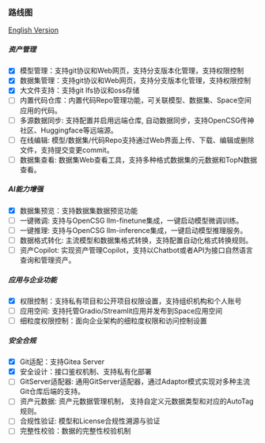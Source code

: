 ### 路线图

[English Version](./roadmap_en.md)

##### 资产管理
  - [x] 模型管理：支持git协议和Web网页，支持分支版本化管理，支持权限控制
  - [x] 数据集管理：支持git协议和Web网页，支持分支版本化管理，支持权限控制
  - [x] 大文件支持：支持git lfs协议和oss存储
  - [ ] 内置代码仓库：内置代码Repo管理功能，可关联模型、数据集、Space空间应用的代码。
  - [ ] 多源数据同步: 支持配置并启用远端仓库, 自动数据同步，支持OpenCSG传神社区、Huggingface等远端源。
  - [ ] 在线编辑: 模型/数据集/代码Repo支持通过Web界面上传、下载、编辑或删除文件，支持提交变更commit。
  - [ ] 数据集查看: 数据集Web查看工具，支持多种格式数据集的元数据和TopN数据查看。
##### AI能力增强
  - [x] 数据集预览：支持数据集数据预览功能
  - [ ] 一键微调: 支持与OpenCSG llm-finetune集成，一键启动模型微调训练。
  - [ ] 一键推理: 支持与OpenCSG llm-inference集成，一键启动模型推理服务。
  - [ ] 数据格式转化: 主流模型和数据集格式转换，支持配置自动化格式转换规则。
  - [ ] 资产Copilot: 实现资产管理Copilot，支持以Chatbot或者API为接口自然语言查询和管理资产。
##### 应用与企业功能
  - [x] 权限控制：支持私有项目和公开项目权限设置，支持组织机构和个人账号
  - [ ] 应用空间: 支持托管Gradio/Streamlit应用并发布到Space应用空间
  - [ ] 细粒度权限控制：面向企业架构的细粒度权限和访问控制设置
##### 安全合规
  - [x] Git适配：支持Gitea Server
  - [x] 安全设计：接口鉴权机制、支持私有化部署
  - [ ] GitServer适配器: 通用GitServer适配器，通过Adaptor模式实现对多种主流Git仓库后端的支持。
  - [ ] 资产元数据: 资产元数据管理机制， 支持自定义元数据类型和对应的AutoTag规则。
  - [ ] 合规性验证: 模型和License合规性溯源与验证
  - [ ] 完整性校验：数据的完整性校验机制
